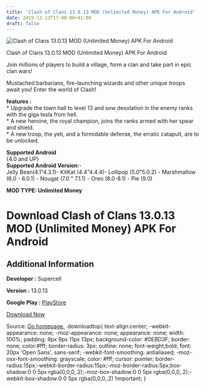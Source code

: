 ```yaml
---
title: 'Clash of Clans 13.0.13 MOD (Unlimited Money) APK For Android'
date: 2019-12-13T17:00:00+01:00
draft: false
---
```


![Clash of Clans 13.0.13 MOD (Unlimited Money) APK For Android](https://i0.wp.com/apkhome.net/wp-content/uploads/2019/12/Clash-of-Clans-2.png "Clash of Clans 13.0.13 MOD (Unlimited Money) APK For Android")

  

Clash of Clans 13.0.13 MOD (Unlimited Money) APK For Android

Join millions of players to build a village, form a clan and take part in epic clan wars!

Mustached barbarians, fire-launching wizards and other unique troops await you! Enter the world of Clash!

**features :**  
\* Upgrade the town hall to level 13 and sow desolation in the enemy ranks with the giga tesla from hell.  
\* A new heroine, the royal champion, joins the ranks armed with her spear and shield.  
\* A new troop, the yeti, and a formidable defense, the erratic catapult, are to be unlocked.

**Supported Android**  
{4.0 and UP}  
**Supported Android Version**:-  
Jelly Bean(4.1"4.3.1)- KitKat (4.4"4.4.4)- Lollipop (5.0"5.0.2) - Marshmallow (6.0 - 6.0.1) - Nougat (7.0 " 7.1.1) - Oreo (8.0-8.1) - Pie (9.0)

**MOD TYPE: Unlimited Money**

Download Clash of Clans 13.0.13 MOD (Unlimited Money) APK For Android
=====================================================================

Additional Information
----------------------

**Developer :** Supercell

**Version :** 13.0.13

**Google Play :** [PlayStore](https://play.google.com/store/apps/details?id=com.supercell.clashofclans)

  

[Download Now](https://store4app.co/post/clash-of-clans-13-0-13-mod-unlimited-money-apk-for-android_1576252495)

  
Source: [Go homepage.](https://store4app.co/post/clash-of-clans-13-0-13-mod-unlimited-money-apk-for-android_1576252495) .downloadtop{ text-align:center; -webkit-appearance: none; -moz-appearance: none; appearance: none; width: 100%; padding: 9px 9px 11px 13px; background-color: #0EBD3F; border: none; color:#fff; border-radius: 3px; outline: none; font-weight;bold; font: 20px 'Open Sans', sans-serif; -webkit-font-smoothing: antialiased; -moz-osx-font-smoothing: grayscale; color: #fff; cursor: pointer; border-radius:15px;-webkit-border-radius:15px;-moz-border-radius:5px;box-shadow:0 0 5px rgba(0,0,0,.2);-moz-box-shadow:0 0 5px rgba(0,0,0,.2);-webkit-box-shadow:0 0 5px rgba(0,0,0,.2) !important; }